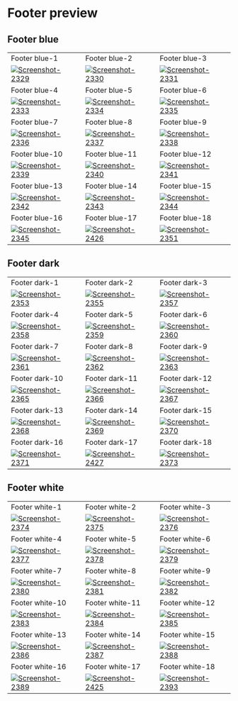 # Footer preview

## Footer blue

<table>
  <tr>
    <td width="33.3333%">Footer blue-1</td>
    <td width="33.3333%">Footer blue-2</td>
    <td width="33.3333%">Footer blue-3</td>
  </tr>

  <tr>
    <td width="33.3333%">
        <a href="https://github.com/Clueless-Community/seamless-ui/blob/main/Footer/src/footer-blue-01.html">
            <img src="https://i.ibb.co/SRY21sL/Screenshot-2329.png" alt="Screenshot-2329" border="0">
        </a>
    </td>
    <td width="33.3333%">
        <a href="https://github.com/Clueless-Community/seamless-ui/blob/main/Footer/src/footer-blue-02.html">
            <img src="https://i.ibb.co/XJ00wxz/Screenshot-2330.png" alt="Screenshot-2330" border="0">
        </a>
    </td>
    <td width="33.3333%">
        <a href="https://github.com/Clueless-Community/seamless-ui/blob/main/Footer/src/footer-blue-03.html">
            <img src="https://i.ibb.co/2dQL1vv/Screenshot-2331.png" alt="Screenshot-2331" border="0">
        </a>
    </td>
  </tr>
  <tr>
    <td width="33.3333%">Footer blue-4</td>
    <td width="33.3333%">Footer blue-5</td>
    <td width="33.3333%">Footer blue-6</td>
  </tr>

  <tr>
    <td width="33.3333%">
        <a href="https://github.com/Clueless-Community/seamless-ui/blob/main/Footer/src/footer-blue-04.html">
            <img src="https://i.ibb.co/B4ghqNL/Screenshot-2333.png" alt="Screenshot-2333" border="0">
        </a>
    </td>
    <td width="33.3333%">
        <a href="https://github.com/Clueless-Community/seamless-ui/blob/main/Footer/src/footer-blue-05.html">
            <img src="https://i.ibb.co/bm6nQYn/Screenshot-2334.png" alt="Screenshot-2334" border="0">
        </a>
    </td>
    <td width="33.3333%">
        <a href="https://github.com/Clueless-Community/seamless-ui/blob/main/Footer/src/footer-blue-06.html">
            <img src="https://i.ibb.co/jVJjqw6/Screenshot-2335.png" alt="Screenshot-2335" border="0">
        </a>
    </td>
  </tr>
  <tr>
    <td width="33.3333%">Footer blue-7</td>
    <td width="33.3333%">Footer blue-8</td>
    <td width="33.3333%">Footer blue-9</td>
  </tr>

  <tr>
    <td width="33.3333%">
        <a href="https://github.com/Clueless-Community/seamless-ui/blob/main/Footer/src/footer-blue-07.html">
            <img src="https://i.ibb.co/F0pL00k/Screenshot-2336.png" alt="Screenshot-2336" border="0">
        </a>
    </td>
    <td width="33.3333%">
        <a href="https://github.com/Clueless-Community/seamless-ui/blob/main/Footer/src/footer-blue-08.html">
            <img src="https://i.ibb.co/sWk37JB/Screenshot-2337.png" alt="Screenshot-2337" border="0">
        </a>
    </td>
    <td width="33.3333%">
        <a href="https://github.com/Clueless-Community/seamless-ui/blob/main/Footer/src/footer-blue-09.html">
            <img src="https://i.ibb.co/VH94Gdy/Screenshot-2338.png" alt="Screenshot-2338" border="0">
        </a>
    </td>
  </tr>
  <tr>
    <td width="33.3333%">Footer blue-10</td>
    <td width="33.3333%">Footer blue-11</td>
    <td width="33.3333%">Footer blue-12</td>
  </tr>

  <tr>
    <td width="33.3333%">
        <a href="https://github.com/Clueless-Community/seamless-ui/blob/main/Footer/src/footer-blue-10.html">
            <img src="https://i.ibb.co/jW0mCDH/Screenshot-2339.png" alt="Screenshot-2339" border="0">
        </a>
    </td>
    <td width="33.3333%">
        <a href="https://github.com/Clueless-Community/seamless-ui/blob/main/Footer/src/footer-blue-11.html">
            <img src="https://i.ibb.co/cwSd72b/Screenshot-2340.png" alt="Screenshot-2340" border="0">
        </a>
    </td>
    <td width="33.3333%">
        <a href="https://github.com/Clueless-Community/seamless-ui/blob/main/Footer/src/footer-blue-12.html">
            <img src="https://i.ibb.co/ZM0rCLS/Screenshot-2341.png" alt="Screenshot-2341" border="0">
        </a>
    </td>
  </tr>
  <tr>
    <td width="33.3333%">Footer blue-13</td>
    <td width="33.3333%">Footer blue-14</td>
    <td width="33.3333%">Footer blue-15</td>
  </tr>

  <tr>
    <td width="33.3333%">
        <a href="https://github.com/Clueless-Community/seamless-ui/blob/main/Footer/src/footer-blue-13.html">
            <img src="https://i.ibb.co/3NZSVZ3/Screenshot-2342.png" alt="Screenshot-2342" border="0">
        </a>
    </td>
    <td width="33.3333%">
        <a href="https://github.com/Clueless-Community/seamless-ui/blob/main/Footer/src/footer-blue-14.html">
            <img src="https://i.ibb.co/cJfbMht/Screenshot-2343.png" alt="Screenshot-2343" border="0">
        </a>
    </td>
    <td width="33.3333%">
        <a href="https://github.com/Clueless-Community/seamless-ui/blob/main/Footer/src/footer-blue-15.html">
            <img src="https://i.ibb.co/0rqGJqP/Screenshot-2344.png" alt="Screenshot-2344" border="0">
        </a>
    </td>
  </tr>
  <tr>
    <td width="33.3333%">Footer blue-16</td>
    <td width="33.3333%">Footer blue-17</td>
    <td width="33.3333%">Footer blue-18</td>
  </tr>

  <tr>
    <td width="33.3333%">
        <a href="https://github.com/Clueless-Community/seamless-ui/blob/main/Footer/src/footer-blue-16.html">
            <img src="https://i.ibb.co/bRpKrmj/Screenshot-2345.png" alt="Screenshot-2345" border="0">
        </a>
    </td>
    <td width="33.3333%">
        <a href="https://github.com/Clueless-Community/seamless-ui/blob/main/Footer/src/footer-blue-17.html">
            <img src="https://i.ibb.co/fQ06WKN/Screenshot-2426.png" alt="Screenshot-2426" border="0">
        </a>
    </td>
    <td width="33.3333%">
        <a href="https://github.com/Clueless-Community/seamless-ui/blob/main/Footer/src/footer-blue-18.html">
            <img src="https://i.ibb.co/DYdrwK0/Screenshot-2351.png" alt="Screenshot-2351" border="0">
        </a>
    </td>
  </tr>
</table>

## Footer dark

<table>
  <tr>
    <td width="33.3333%">Footer dark-1</td>
    <td width="33.3333%">Footer dark-2</td>
    <td width="33.3333%">Footer dark-3</td>
  </tr>

  <tr>
    <td width="33.3333%">
        <a href="https://github.com/Clueless-Community/seamless-ui/blob/main/Footer/src/footer-dark-01.html">
            <img src="https://i.ibb.co/bmbN6ZV/Screenshot-2353.png" alt="Screenshot-2353" border="0">
        </a>
    </td>
    <td width="33.3333%">
        <a href="https://github.com/Clueless-Community/seamless-ui/blob/main/Footer/src/footer-dark-02.html">
            <img src="https://i.ibb.co/st2VMPq/Screenshot-2355.png" alt="Screenshot-2355" border="0">
        </a>
    </td>
    <td width="33.3333%">
        <a href="https://github.com/Clueless-Community/seamless-ui/blob/main/Footer/src/footer-dark-03.html">
            <img src="https://i.ibb.co/QnPWKrj/Screenshot-2357.png" alt="Screenshot-2357" border="0">
        </a>
    </td>
  </tr>
  <tr>
    <td width="33.3333%">Footer dark-4</td>
    <td width="33.3333%">Footer dark-5</td>
    <td width="33.3333%">Footer dark-6</td>
  </tr>

  <tr>
    <td width="33.3333%">
        <a href="https://github.com/Clueless-Community/seamless-ui/blob/main/Footer/src/footer-dark-04.html">
            <img src="https://i.ibb.co/PcxqXSf/Screenshot-2358.png" alt="Screenshot-2358" border="0">
        </a>
    </td>
    <td width="33.3333%">
        <a href="https://github.com/Clueless-Community/seamless-ui/blob/main/Footer/src/footer-dark-05.html">
            <img src="https://live.staticflickr.com/65535/52666150541_a9218bb2e8_z.jpg" alt="Screenshot-2359" border="0">
        </a>
    </td>
    <td width="33.3333%">
        <a href="https://github.com/Clueless-Community/seamless-ui/blob/main/Footer/src/footer-dark-06.html">
            <img src="https://i.ibb.co/9W2XWK4/Screenshot-2360.png" alt="Screenshot-2360" border="0">
        </a>
    </td>
  </tr>
  <tr>
    <td width="33.3333%">Footer dark-7</td>
    <td width="33.3333%">Footer dark-8</td>
    <td width="33.3333%">Footer dark-9</td>
  </tr>

  <tr>
    <td width="33.3333%">
        <a href="https://github.com/Clueless-Community/seamless-ui/blob/main/Footer/src/footer-dark-07.html">
            <img src="https://i.ibb.co/dpG60b9/Screenshot-2361.png" alt="Screenshot-2361" border="0">
        </a>
    </td>
    <td width="33.3333%">
        <a href="https://github.com/Clueless-Community/seamless-ui/blob/main/Footer/src/footer-dark-08.html">
            <img src="https://i.ibb.co/BVhG5P7/Screenshot-2362.png" alt="Screenshot-2362" border="0">
        </a>
    </td>
    <td width="33.3333%">
        <a href="https://github.com/Clueless-Community/seamless-ui/blob/main/Footer/src/footer-dark-09.html">
            <img src="https://i.ibb.co/VqmTLCB/Screenshot-2363.png" alt="Screenshot-2363" border="0">
        </a>
    </td>
  </tr>
  <tr>
    <td width="33.3333%">Footer dark-10</td>
    <td width="33.3333%">Footer dark-11</td>
    <td width="33.3333%">Footer dark-12</td>
  </tr>

  <tr>
    <td width="33.3333%">
        <a href="https://github.com/Clueless-Community/seamless-ui/blob/main/Footer/src/footer-dark-10.html">
            <img src="https://i.ibb.co/mBYjLYs/Screenshot-2365.png" alt="Screenshot-2365" border="0">
        </a>
    </td>
    <td width="33.3333%">
        <a href="https://github.com/Clueless-Community/seamless-ui/blob/main/Footer/src/footer-dark-11.html">
            <img src="https://i.ibb.co/zmm9FTp/Screenshot-2366.png" alt="Screenshot-2366" border="0">
        </a>
    </td>
    <td width="33.3333%">
        <a href="https://github.com/Clueless-Community/seamless-ui/blob/main/Footer/src/footer-dark-12.html">
            <img src="https://i.ibb.co/HgG4B38/Screenshot-2367.png" alt="Screenshot-2367" border="0">
        </a>
    </td>
  </tr>
  <tr>
    <td width="33.3333%">Footer dark-13</td>
    <td width="33.3333%">Footer dark-14</td>
    <td width="33.3333%">Footer dark-15</td>
  </tr>

  <tr>
    <td width="33.3333%">
        <a href="https://github.com/Clueless-Community/seamless-ui/blob/main/Footer/src/footer-dark-13.html">
            <img src="https://i.ibb.co/FxS61QD/Screenshot-2368.png" alt="Screenshot-2368" border="0">
        </a>
    </td>
    <td width="33.3333%">
        <a href="https://github.com/Clueless-Community/seamless-ui/blob/main/Footer/src/footer-dark-14.html">
            <img src="https://i.ibb.co/23kc05v/Screenshot-2369.png" alt="Screenshot-2369" border="0">
        </a>
    </td>
    <td width="33.3333%">
        <a href="https://github.com/Clueless-Community/seamless-ui/blob/main/Footer/src/footer-dark-15.html">
            <img src="https://i.ibb.co/ZGhq6h2/Screenshot-2370.png" alt="Screenshot-2370" border="0">
        </a>
    </td>
  </tr>
  <tr>
    <td width="33.3333%">Footer dark-16</td>
    <td width="33.3333%">Footer dark-17</td>
    <td width="33.3333%">Footer dark-18</td>
  </tr>

  <tr>
    <td width="33.3333%">
        <a href="https://github.com/Clueless-Community/seamless-ui/blob/main/Footer/src/footer-dark-16.html">
            <img src="https://i.ibb.co/H72YZYw/Screenshot-2371.png" alt="Screenshot-2371" border="0">
        </a>
    </td>
    <td width="33.3333%">
        <a href="https://github.com/Clueless-Community/seamless-ui/blob/main/Footer/src/footer-dark-17.html">
        <img src="https://i.ibb.co/p4SHdKK/Screenshot-2427.png" alt="Screenshot-2427" border="0">
        </a>
    </td>
    <td width="33.3333%">
        <a href="https://github.com/Clueless-Community/seamless-ui/blob/main/Footer/src/footer-dark-18.html">
            <img src="https://i.ibb.co/KmLpn1v/Screenshot-2373.png" alt="Screenshot-2373" border="0">
        </a>
    </td>
  </tr>
</table>

## Footer white

<table>
  <tr>
    <td width="33.3333%">Footer white-1</td>
    <td width="33.3333%">Footer white-2</td>
    <td width="33.3333%">Footer white-3</td>
  </tr>

  <tr>
    <td width="33.3333%">
        <a href="https://github.com/Clueless-Community/seamless-ui/blob/main/Footer/src/footer-white-01.html">
            <img src="https://i.ibb.co/sWPTJnf/Screenshot-2374.png" alt="Screenshot-2374" border="0">
        </a>
    </td>
    <td width="33.3333%">
        <a href="https://github.com/Clueless-Community/seamless-ui/blob/main/Footer/src/footer-white-02.html">
            <img src="https://i.ibb.co/60ys0KF/Screenshot-2375.png" alt="Screenshot-2375" border="0">
        </a>
    </td>
    <td width="33.3333%">
        <a href="https://github.com/Clueless-Community/seamless-ui/blob/main/Footer/src/footer-white-03.html">
            <img src="https://i.ibb.co/X7pZJhy/Screenshot-2376.png" alt="Screenshot-2376" border="0">
        </a>
    </td>
  </tr>
  <tr>
    <td width="33.3333%">Footer white-4</td>
    <td width="33.3333%">Footer white-5</td>
    <td width="33.3333%">Footer white-6</td>
  </tr>

  <tr>
    <td width="33.3333%">
        <a href="https://github.com/Clueless-Community/seamless-ui/blob/main/Footer/src/footer-white-04.html">
            <img src="https://i.ibb.co/P55fzD1/Screenshot-2377.png" alt="Screenshot-2377" border="0">
        </a>
    </td>
    <td width="33.3333%">
        <a href="https://github.com/Clueless-Community/seamless-ui/blob/main/Footer/src/footer-white-05.html">
            <img src="https://i.ibb.co/wd2pkkP/Screenshot-2378.png" alt="Screenshot-2378" border="0">
        </a>
    </td>
    <td width="33.3333%">
        <a href="https://github.com/Clueless-Community/seamless-ui/blob/main/Footer/src/footer-white-06.html">
            <img src="https://i.ibb.co/0KW678w/Screenshot-2379.png" alt="Screenshot-2379" border="0">
        </a>
    </td>
  </tr>
  <tr>
    <td width="33.3333%">Footer white-7</td>
    <td width="33.3333%">Footer white-8</td>
    <td width="33.3333%">Footer white-9</td>
  </tr>

  <tr>
    <td width="33.3333%">
        <a href="https://github.com/Clueless-Community/seamless-ui/blob/main/Footer/src/footer-white-07.html">
            <img src="https://i.ibb.co/RywkSrL/Screenshot-2380.png" alt="Screenshot-2380" border="0">
        </a>
    </td>
    <td width="33.3333%">
        <a href="https://github.com/Clueless-Community/seamless-ui/blob/main/Footer/src/footer-white-08.html">
            <img src="https://i.ibb.co/19bSv9b/Screenshot-2381.png" alt="Screenshot-2381" border="0">
        </a>
    </td>
    <td width="33.3333%">
        <a href="https://github.com/Clueless-Community/seamless-ui/blob/main/Footer/src/footer-white-09.html">
            <img src="https://i.ibb.co/NZp9wds/Screenshot-2382.png" alt="Screenshot-2382" border="0">
        </a>
    </td>
  </tr>
  <tr>
    <td width="33.3333%">Footer white-10</td>
    <td width="33.3333%">Footer white-11</td>
    <td width="33.3333%">Footer white-12</td>
  </tr>

  <tr>
    <td width="33.3333%">
        <a href="https://github.com/Clueless-Community/seamless-ui/blob/main/Footer/src/footer-white-10.html">
            <img src="https://i.ibb.co/7NnhcZc/Screenshot-2383.png" alt="Screenshot-2383" border="0">
        </a>
    </td>
    <td width="33.3333%">
        <a href="https://github.com/Clueless-Community/seamless-ui/blob/main/Footer/src/footer-white-11.html">
            <img src="https://i.ibb.co/BZB2kRX/Screenshot-2384.png" alt="Screenshot-2384" border="0">
        </a>
    </td>
    <td width="33.3333%">
        <a href="https://github.com/Clueless-Community/seamless-ui/blob/main/Footer/src/footer-white-12.html">
            <img src="https://i.ibb.co/k3S8ymd/Screenshot-2385.png" alt="Screenshot-2385" border="0">
        </a>
    </td>
  </tr>
  <tr>
    <td width="33.3333%">Footer white-13</td>
    <td width="33.3333%">Footer white-14</td>
    <td width="33.3333%">Footer white-15</td>
  </tr>

  <tr>
    <td width="33.3333%">
        <a href="https://github.com/Clueless-Community/seamless-ui/blob/main/Footer/src/footer-white-13.html">
            <img src="https://i.ibb.co/r29qmBf/Screenshot-2386.png" alt="Screenshot-2386" border="0">
        </a>
    </td>
    <td width="33.3333%">
        <a href="https://github.com/Clueless-Community/seamless-ui/blob/main/Footer/src/footer-white-14.html">
            <img src="https://i.ibb.co/896080N/Screenshot-2387.png" alt="Screenshot-2387" border="0">
        </a>
    </td>
    <td width="33.3333%">
        <a href="https://github.com/Clueless-Community/seamless-ui/blob/main/Footer/src/footer-white-15.html">
            <img src="https://i.ibb.co/SX0s9qS/Screenshot-2388.png" alt="Screenshot-2388" border="0">
        </a>
    </td>
  </tr>
  <tr>
    <td width="33.3333%">Footer white-16</td>
    <td width="33.3333%">Footer white-17</td>
    <td width="33.3333%">Footer white-18</td>
  </tr>

  <tr>
    <td width="33.3333%">
        <a href="https://github.com/Clueless-Community/seamless-ui/blob/main/Footer/src/footer-white-16.html">
            <img src="https://i.ibb.co/k2KdSDW/Screenshot-2389.png" alt="Screenshot-2389" border="0">
        </a>
    </td>
    <td width="33.3333%">
        <a href="https://github.com/Clueless-Community/seamless-ui/blob/main/Footer/src/footer-white-17.html">
            <img src="https://i.ibb.co/rtnbph1/Screenshot-2425.png" alt="Screenshot-2425" border="0">
        </a>
    </td>
    <td width="33.3333%">
        <a href="https://github.com/Clueless-Community/seamless-ui/blob/main/Footer/src/footer-white-18.html">
            <img src="https://i.ibb.co/mN33rPx/Screenshot-2393.png" alt="Screenshot-2393" border="0">
        </a>
    </td>
  </tr>
</table>
